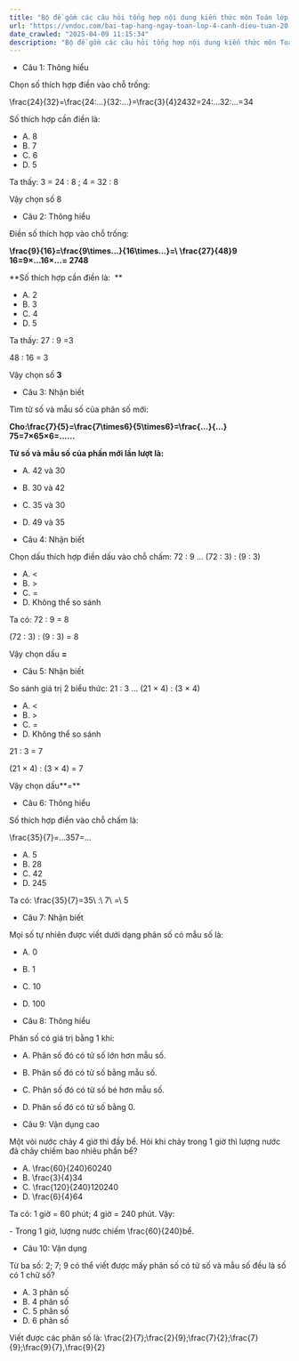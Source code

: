 ```yaml
---
title: "Bộ đề gồm các câu hỏi tổng hợp nội dung kiến thức môn Toán lớp 4 đã học ở Tuần 20 trong chương trình Toán lớp 4 Tập 2 sách Cánh Diều, giúp các em ôn tập và luyện giải các dạng bài tập Toán lớp 4. Mời các em cùng luyện tập."
url: "https://vndoc.com/bai-tap-hang-ngay-toan-lop-4-canh-dieu-tuan-20-thu-5-335527"
date_crawled: "2025-04-09 11:15:34"
description: "Bộ đề gồm các câu hỏi tổng hợp nội dung kiến thức môn Toán lớp 4 đã học ở Tuần 20 trong chương trình Toán lớp 4 Tập 2 sách Cánh Diều, giúp các em ôn tập và luyện giải các dạng bài tập Toán lớp 4. Mời các em cùng luyện tập."
---
```


* Câu 1:  Thông hiểu

Chọn số thích hợp điền vào chỗ trống:

\\frac{24}{32}=\\frac{24:...}{32:...}=\\frac{3}{4}2432=24:...32:...=34

Số thích hợp cần điền là:

  * A. 8 
  * B. 7 
  * C. 6 
  * D. 5 



Ta thấy: 3 = 24 : 8 ; 4 = 32 : 8

Vậy chọn số 8

* Câu 2:  Thông hiểu

Điền số thích hợp vào chỗ trống:

**\\frac{9}{16}=\\frac{9\\times...}{16\\times...}=\\ \\frac{27}{48}9 16=9×...16×...= 2748**

**Số thích hợp cần điền là:  **

  * A. 2 
  * B. 3 
  * C. 4 
  * D. 5 



Ta thấy: 27 : 9 =3

48 : 16 = 3

Vậy chọn số **3**

* Câu 3:  Nhận biết

Tìm tử số và mẫu số của phân số mới:

**Cho:\\frac{7}{5}=\\frac{7\\times6}{5\\times6}=\\frac{...}{...} 75=7×65×6=......**

**Tử số và mẫu số của phấn mới lần lượt là:**

  * A. 42 và 30 
  * B. 30 và 42 
  * C. 35 và 30 
  * D. 49 và 35 



* Câu 4:  Nhận biết

Chọn dấu thích hợp điền dấu vào chỗ chấm: 72 : 9 ... (72 : 3) : (9 : 3)

  * A. <
  * B. >
  * C. = 
  * D. Không thể so sánh 



Ta có: 72 : 9 = 8

(72 : 3) : (9 : 3) = 8

Vậy chọn dấu **=**

* Câu 5:  Nhận biết

So sánh giá trị 2 biểu thức: 21 : 3 ... (21 × 4) : (3 × 4)

  * A. <
  * B. >
  * C. = 
  * D. Không thể so sánh 



21 : 3 = 7

(21 × 4) : (3 × 4) = 7

Vậy chọn dấu**=**

* Câu 6:  Thông hiểu

Số thích hợp điền vào chỗ chấm là:

\\frac{35}{7}=...357=...

  * A. 5 
  * B. 28 
  * C. 42 
  * D. 245 



Ta có: \\frac{35}{7}=35\\ :\\ 7\\ =\\ 5

* Câu 7:  Nhận biết

Mọi số tự nhiên được viết dưới dạng phân số có mẫu số là:

  * A. 0 
  * B. 1 
  * C. 10 
  * D. 100 



* Câu 8:  Thông hiểu

Phân số có giá trị bằng 1 khi:

  * A. Phân số đó có tử số lớn hơn mẫu số. 
  * B. Phân số đó có tử số bằng mẫu số. 
  * C. Phân số đó có tử số bé hơn mẫu số. 
  * D. Phân số đó có tử số bằng 0. 



* Câu 9:  Vận dụng cao

Một vòi nước chảy 4 giờ thì đầy bể. Hỏi khi chảy trong 1 giờ thì lượng nước đã chảy chiếm bao nhiêu phần bể?

  * A. \\frac{60}{240}60240
  * B. \\frac{3}{4}34
  * C. \\frac{120}{240}120240
  * D. \\frac{6}{4}64



Ta có: 1 giờ = 60 phút; 4 giờ = 240 phút. Vậy:

\- Trong 1 giờ, lượng nước chiếm \\frac{60}{240}bể.

* Câu 10:  Vận dụng

Từ ba số: 2; 7; 9 có thể viết được mấy phân số có tử số và mẫu số đều là số có 1 chữ số?

  * A. 3 phân số 
  * B. 4 phân số 
  * C. 5 phân số 
  * D. 6 phân số 



Viết được các phân số là: \\frac{2}{7};\\frac{2}{9};\\frac{7}{2};\\frac{7}{9};\\frac{9}{7},\\frac{9}{2}

